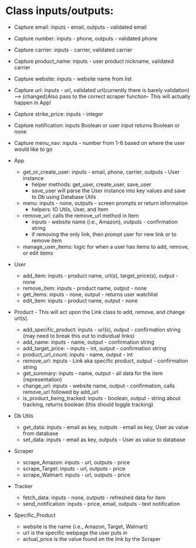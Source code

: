# Class inputs/outputs:

* Capture email: inputs - email, outputs - validated email 
* Capture number: inputs - phone, outputs - validated phone
* Capture carrier: inputs - carrier, validated carrier
* Capture product_name: inputs - user product nickname, validated carrier
* Capture website: inputs - website name from list 
* Capture url: inputs - url, validated url(currently there is barely validation) --> (changed)Also pass to the correct scraper function- This will actually happen in App!
* Capture strike_price: inputs - integer 
* Capture notification: inputs Boolean or user input returns Boolean or none
* Capture menu_nav: inputs - number from 1-6 based on where the user would like to go


* App
  * get_or_create_user: inputs - email, phone, carrier, outputs - User instance
    * helper methods: get_user, create_user, save_user
    * save_user will parse the User instance into key values and save to Db 
      using Database Utils
  * menu: inputs - none, outputs - screen prompts or return information
    * helpers: IO Utils, User, and Item
  * remove_url: calls the remove_url method in Item
    * inputs - website name (i.e., Amazon), outputs - confirmation 
      string
    * if removing the only link, then prompt user for new link or to 
      remove item
  * manage_user_items: logic for when a user has items to add, remove, or 
    edit items


* User
  * add_item: inputs - product name, url(s), target_price(s), output - none
  * remove_item: inputs - product name, output - none 
  * get_items: inputs - none, output - returns user watchlist
  * edit_item: inputs - product name, output - none


* Product - This will act upon the Link class to add, remove, and change url(s).
  * add_specific_product: inputs - url(s), output - confirmation string  (may need to 
    break this out to individual links)
  * add_name: inputs - name, output - confirmation string
  * add_target_price: - inputs - int, output - confirmation string
  * product_url_count: inputs - name, output - int
  * remove_url: inputs - Link aka specific product, output - confirmation 
    string
  * get_summary: inputs - name, output - all data for the item (representation)
  * change_url: inputs - website name, output - confirmation, calls 
    remove_url followed by add_url
  * is_product_being_tracked: inputs - boolean, output - string about tracking, 
    returns boolean (this should toggle tracking)


* Db Utils
  * get_data: inputs - email as key, outputs - email as key, User as value 
    from database
  * set_data: inputs - email as key, outputs - User as value to database


* Scraper
  * scrape_Amazon: inputs - url, outputs - price
  * scrape_Target: inputs - url, outputs - price
  * scrape_Walmart: inputs - url, outputs - price


* Tracker
  * fetch_data: inputs - none, outputs - refreshed data for item 
  * send_notification: inputs - price, email, outputs - text notification


* Specific_Product
  * website is the name (i.e., Amazon, Target, Walmart)
  * url is the specific webpage the user puts in
  * actual_price is the value found on the link by the Scraper